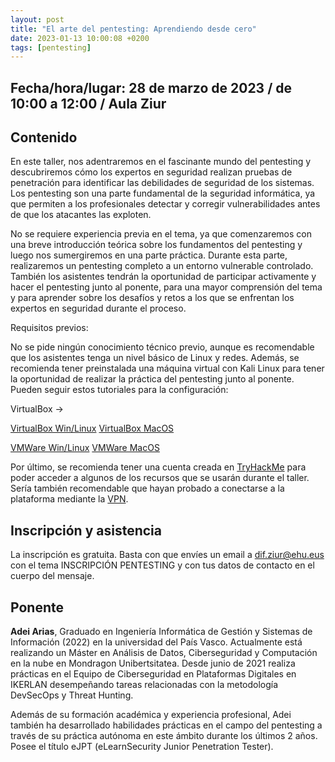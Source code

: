 ```yaml
---
layout: post
title: "El arte del pentesting: Aprendiendo desde cero"
date: 2023-01-13 10:00:08 +0200
tags: [pentesting]
---
```

## Fecha/hora/lugar: 28 de marzo de 2023 / de 10:00 a 12:00 / Aula Ziur

## Contenido

En este taller, nos adentraremos en el fascinante mundo del pentesting y descubriremos cómo los expertos en seguridad realizan pruebas de penetración para identificar las debilidades de seguridad de los sistemas. Los pentesting son una parte fundamental de la seguridad informática, ya que permiten a los profesionales detectar y corregir vulnerabilidades antes de que los atacantes las exploten.


No se requiere experiencia previa en el tema, ya que comenzaremos con una breve introducción teórica sobre los fundamentos del pentesting y luego nos sumergiremos en una parte práctica. Durante esta parte, realizaremos un pentesting completo a un entorno vulnerable controlado. También los asistentes tendrán la oportunidad de participar activamente y hacer el pentesting junto al ponente, para una mayor comprensión del tema y para aprender sobre los desafíos y retos a los que se enfrentan los expertos en seguridad durante el proceso.


Requisitos previos:

No se pide ningún conocimiento técnico previo, aunque es recomendable que los asistentes tenga un nivel básico de Linux y redes.
Además, se recomienda tener preinstalada una máquina virtual con Kali Linux para tener la oportunidad de realizar la práctica del pentesting junto al ponente. Pueden seguir estos tutoriales para la configuración: 


VirtualBox ->

[VirtualBox Win/Linux](https://www.youtube.com/watch?v=Wcga9qctvmY)
[VirtualBox MacOS](https://www.youtube.com/watch?v=59ZISFhqgVY)


[VMWare Win/Linux](https://www.youtube.com/watch?v=BOiwAOwSWNw)
[VMWare MacOS](https://www.youtube.com/watch?v=tA50zg7D4mg)


Por último, se recomienda tener una cuenta creada en [TryHackMe](https://tryhackme.com/signup) para poder acceder a algunos de los recursos que se usarán durante el taller. Sería también recomendable que hayan probado a conectarse a la plataforma mediante la [VPN](https://tryhackme.com/room/openvpn).


## Inscripción y asistencia

La inscripción es gratuita. Basta con que envíes un email a dif.ziur@ehu.eus con el tema INSCRIPCIÓN PENTESTING y con tus datos de contacto en el cuerpo del mensaje. 


## Ponente

**Adei Arias**,  Graduado en Ingeniería Informática de Gestión y Sistemas de Información (2022) en la universidad del País Vasco. Actualmente está realizando un Máster en Análisis de Datos, Ciberseguridad y Computación en la nube en Mondragon Unibertsitatea. Desde junio de 2021 realiza prácticas en el Equipo de Ciberseguridad en Plataformas Digitales en IKERLAN desempeñando tareas relacionadas con la metodología DevSecOps y Threat Hunting.


Además de su formación académica y experiencia profesional, Adei también ha desarrollado habilidades prácticas en el campo del pentesting a través de su práctica autónoma en este ámbito durante los últimos 2 años. Posee el título eJPT (eLearnSecurity Junior Penetration Tester).

